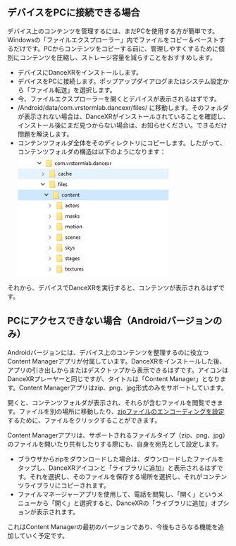 ## デバイスをPCに接続できる場合

デバイス上のコンテンツを管理するには、まだPCを使用する方が簡単です。Windowsの「ファイルエクスプローラー」内でファイルをコピー＆ペーストするだけです。PCからコンテンツをコピーする前に、管理しやすくするために個別にコンテンツを圧縮し、ストレージ容量を減らすことをおすすめします。

* デバイスにDanceXRをインストールします。
* デバイスをPCに接続します。ポップアップダイアログまたはシステム設定から「ファイル転送」を選択します。
* 今、ファイルエクスプローラーを開くとデバイスが表示されるはずです。
* /Android/data/com.vrstormlab.dancexr/files/ に移動します。そのフォルダが表示されない場合は、DanceXRがインストールされていることを確認し、インストール後にまだ見つからない場合は、お知らせください。できるだけ問題を解決します。
* コンテンツフォルダ全体をそのディレクトリにコピーします。したがって、コンテンツフォルダの構造は以下のようになります：![example folder](/images/content_folder_android.png)

それから、デバイスでDanceXRを実行すると、コンテンツが表示されるはずです。

## PCにアクセスできない場合（Androidバージョンのみ）

Androidバージョンには、デバイス上のコンテンツを整理するのに役立つContent Managerアプリが付属しています。DanceXRをインストールした後、アプリの引き出しからまたはデスクトップから表示できるはずです。アイコンはDanceXRプレーヤーと同じですが、タイトルは「Content Manager」となります。Content Managerアプリはzip、png、jpg形式のみをサポートしています。

開くと、コンテンツフォルダが表示され、それらが含むファイルを閲覧できます。ファイルを別の場所に移動したり、[zipファイルのエンコーディングを設定](zip_format.md)するために、ファイルをクリックすることができます。

Content Managerアプリは、サポートされるファイルタイプ（zip、png、jpg）のファイルを開いたり共有したりする際にも、自身を宛先として設定します。

* ブラウザからzipをダウンロードした場合は、ダウンロードしたファイルをタップし、DanceXRアイコンと「ライブラリに追加」と表示されるはずです。それを選択し、そのファイルを保存する場所を選択し、それがコンテンツライブラリにコピーされます。
* ファイルマネージャーアプリを使用して、電話を閲覧し、「開く」というメニューから「開く」と選択すると、DanceXRの「ライブラリに追加」オプションが表示されます。

これはContent Managerの最初のバージョンであり、今後もさらなる機能を追加していく予定です。